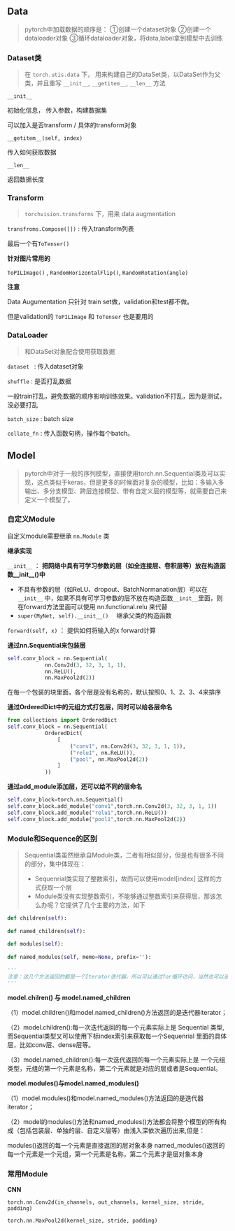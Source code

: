 ## Data

> pytorch中加载数据的顺序是：
> ①创建一个dataset对象
> ②创建一个dataloader对象
> ③循环dataloader对象，将data,label拿到模型中去训练



### Dataset类

> 在 `torch.utis.data` 下， 用来构建自己的DataSet类，以DataSet作为父类，并且重写 `__init__`,  `__getitem__`,  `__len__` 方法

`__init__`

初始化信息， 传入参数，构建数据集

可以加入是否transform / 具体的transform对象

`__getitem__(self, index)` 

传入如何获取数据

`__len__`

返回数据长度



### Transform

> `torchvision.transforms`  下，用来 data augmentation

`transfroms.Compose([])` : 传入transform列表

最后一个有`ToTenser()`

**针对图片常用的**

`ToPILImage()` , `RandomHorizontalFlip()`, `RandomRotation(angle)`

**注意**

Data Augumentation 只针对 train set做，validation和test都不做。

但是validation的 `ToPILImage` 和  `ToTenser` 也是要用的



### DataLoader

> 和DataSet对象配合使用获取数据

`dataset `  :  传入dataset对象

`shuffle` : 是否打乱数据

一般train打乱，避免数据的顺序影响训练效果。validation不打乱，因为是测试，没必要打乱

`batch_size` : batch size

`collate_fn` : 传入函数句柄，操作每个batch。





## Model

> pytorch中对于一般的序列模型，直接使用torch.nn.Sequential类及可以实现，这点类似于keras，但是更多的时候面对复杂的模型，比如：多输入多输出、多分支模型、跨层连接模型、带有自定义层的模型等，就需要自己来定义一个模型了。



### 自定义Module

自定义module需要继承 `nn.Module` 类

**继承实现** 

`__init__`  ： **把网络中具有可学习参数的层（如全连接层、卷积层等）放在构造函数__init__()中**

- 不具有参数的层（如ReLU、dropout、BatchNormanation层）可以在 `__init__` 中，如果不具有可学习参数的层不放在构造函数`__init__`里面，则在forward方法里面可以使用 nn.functional.relu 来代替
- `super(MyNet, self).__init__()  `  继承父类的构造函数

`forward(self, x)` ： 提供如何将输入的x forward计算

**通过nn.Sequential来包装层**

```python
self.conv_block = nn.Sequential(
            nn.Conv2d(3, 32, 3, 1, 1),
            nn.ReLU(),
            nn.MaxPool2d(2))
```

在每一个包装的块里面，各个层是没有名称的，默认按照0、1、2、3、4来排序

**通过OrderedDict中的元组方式打包层，同时可以给各层命名**

```python
from collections import OrderedDict
self.conv_block = nn.Sequential(
            OrderedDict(
                [
                    ("conv1", nn.Conv2d(3, 32, 3, 1, 1)),
                    ("relu1", nn.ReLU()),
                    ("pool", nn.MaxPool2d(2))
                ]
            ))
```

**通过add_module添加层，还可以给不同的层命名**

```python
self.conv_block=torch.nn.Sequential()
self.conv_block.add_module("conv1",torch.nn.Conv2d(3, 32, 3, 1, 1))
self.conv_block.add_module("relu1",torch.nn.ReLU())
self.conv_block.add_module("pool1",torch.nn.MaxPool2d(2))
```



### Module和Sequence的区别

> Sequential类虽然继承自Module类，二者有相似部分，但是也有很多不同的部分，集中体现在：
>
> - Sequenrial类实现了整数索引，故而可以使用model[index] 这样的方式获取一个层
> - Module类没有实现整数索引，不能够通过整数索引来获得层，那该怎么办呢？它提供了几个主要的方法，如下

```python
def children(self):
 
def named_children(self):
 
def modules(self):
 
def named_modules(self, memo=None, prefix=''):
 
'''
注意：这几个方法返回的都是一个Iterator迭代器，所以可以通过for循环访问，当然也可以通过next
'''
```

**model.chilren() 与 model.named_children**

（1）model.children()和model.named_children()方法返回的是迭代器iterator；

（2）model.children():每一次迭代返回的每一个元素实际上是 Sequential 类型,而Sequential类型又可以使用下标index索引来获取每一个Sequenrial 里面的具体层，比如conv层、dense层等。

（3）model.named_children():每一次迭代返回的每一个元素实际上是 一个元组类型，元组的第一个元素是名称，第二个元素就是对应的层或者是Sequential。


**model.modules()与model.named_modules()**

（1）model.modules()和model.named_modules()方法返回的是迭代器iterator；

（2）model的modules()方法和named_modules()方法都会将整个模型的所有构成（包括包装层、单独的层、自定义层等）由浅入深依次遍历出来,但是：

modules()返回的每一个元素是直接返回的层对象本身
named_modules()返回的每一个元素是一个元组，第一个元素是名称，第二个元素才是层对象本身

### 常用Module

**CNN**

`torch.nn.Conv2d(in_channels, out_channels, kernel_size, stride, padding)`

`torch.nn.MaxPool2d(kernel_size, stride, padding)`

